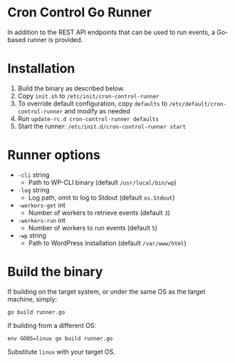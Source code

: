 Cron Control Go Runner
======================

In addition to the REST API endpoints that can be used to run events, a Go-based runner is provided.

# Installation

1. Build the binary as described below.
2. Copy `init.sh` to `/etc/init/cron-control-runner`
3. To override default configuration, copy `defaults` to `/etc/default/cron-control-runner` and modify as needed
4. Run `update-rc.d cron-control-runner defaults`
5. Start the runner: `/etc/init.d/cron-control-runner start`

# Runner options

* `-cli` string
  * Path to WP-CLI binary (default `/usr/local/bin/wp`)
* `-log` string
  * Log path, omit to log to Stdout (default `os.Stdout`)
* `-workers-get` int
  * Number of workers to retrieve events (default `3`)
* `-workers-run` int
  * Number of workers to run events (default `5`)
* `-wp` string
  * Path to WordPress installation (default `/var/www/html`)

# Build the binary

If building on the target system, or under the same OS as the target machine, simply:

```
go build runner.go
```

If building from a different OS:

```
env GOOS=linux go build runner.go
```

Substitute `linux` with your target OS.
